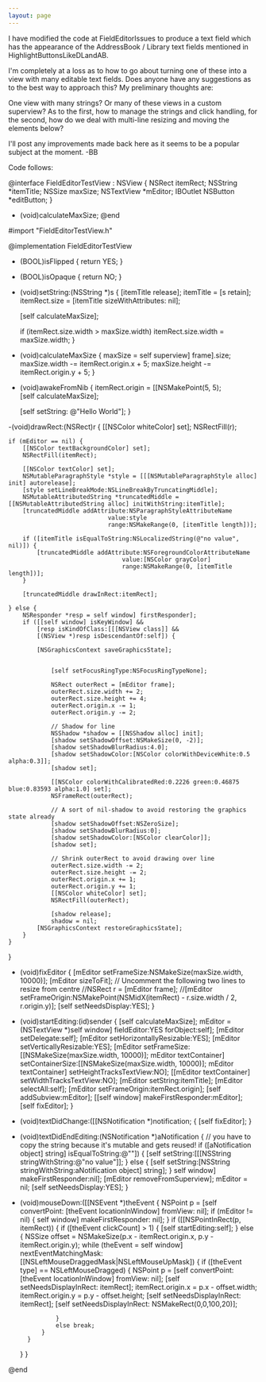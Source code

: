 ```yaml
---
layout: page
---
```


I have modified the code at FieldEditorIssues to produce a text field which has the appearance of the AddressBook / Library text fields mentioned in HighlightButtonsLikeDLandAB.

I'm completely at a loss as to how to go about turning one of these into a view with many editable text fields. Does anyone have any suggestions as to the best way to approach this? My preliminary thoughts are:

One view with many strings? Or many of these views in a custom superview? As to the first, how to manage the strings and click handling, for the second, how do we deal with multi-line resizing and moving the elements below? 

I'll post any improvements made back here as it seems to be a popular subject at the moment. -BB

Code follows:

    
@interface FieldEditorTestView : NSView
{
    NSRect itemRect;
    NSString *itemTitle;
    NSSize maxSize;
    NSTextView *mEditor;
	IBOutlet NSButton *editButton;
}
- (void)calculateMaxSize;
@end


    
#import "FieldEditorTestView.h"

@implementation FieldEditorTestView

- (BOOL)isFlipped
{
    return YES;
}

- (BOOL)isOpaque
{
    return NO;
}

- (void)setString:(NSString *)s
{
    [itemTitle release];
    itemTitle = [s retain];
    itemRect.size = [itemTitle sizeWithAttributes: nil];
	
	[self calculateMaxSize];
	
    if (itemRect.size.width > maxSize.width)
        itemRect.size.width = maxSize.width;
}

- (void)calculateMaxSize 
{
	maxSize = self superview] frame].size;
	maxSize.width -= itemRect.origin.x + 5;
	maxSize.height -= itemRect.origin.y + 5;
}

- (void)awakeFromNib
{ 
	itemRect.origin = [[NSMakePoint(5, 5);   
	[self calculateMaxSize];
	
    [self setString: @"Hello World"];
}

-(void)drawRect:(NSRect)r
{
	[[NSColor whiteColor] set];
    NSRectFill(r);
    
    if (mEditor == nil) {
        [[NSColor textBackgroundColor] set];
        NSRectFill(itemRect);
        
        [[NSColor textColor] set];
        NSMutableParagraphStyle *style = [[[NSMutableParagraphStyle alloc] init] autorelease];
        [style setLineBreakMode:NSLineBreakByTruncatingMiddle];
        NSMutableAttributedString *truncatedMiddle = [[NSMutableAttributedString alloc] initWithString:itemTitle];
        [truncatedMiddle addAttribute:NSParagraphStyleAttributeName 
								value:style 
								range:NSMakeRange(0, [itemTitle length])];
								
		if ([itemTitle isEqualToString:NSLocalizedString(@"no value", nil)]) {
			[truncatedMiddle addAttribute:NSForegroundColorAttributeName
									value:[NSColor grayColor]
									range:NSMakeRange(0, [itemTitle length])];
		}
        
        [truncatedMiddle drawInRect:itemRect];
		
    } else {
        NSResponder *resp = self window] firstResponder];
        if ([[self window] isKeyWindow] &&
            [resp isKindOfClass:[[[NSView class]] &&
            [(NSView *)resp isDescendantOf:self]) {
           
			[NSGraphicsContext saveGraphicsState];
           
			
				[self setFocusRingType:NSFocusRingTypeNone];
				
				NSRect outerRect = [mEditor frame];
				outerRect.size.width += 2;
				outerRect.size.height += 4;
				outerRect.origin.x -= 1;
				outerRect.origin.y -= 2;
				
				// Shadow for line
				NSShadow *shadow = [[NSShadow alloc] init];
				[shadow setShadowOffset:NSMakeSize(0, -2)];
				[shadow setShadowBlurRadius:4.0];
				[shadow setShadowColor:[NSColor colorWithDeviceWhite:0.5 alpha:0.3]];
				[shadow set];
				
				[[NSColor colorWithCalibratedRed:0.2226 green:0.46875 blue:0.83593 alpha:1.0] set];
				NSFrameRect(outerRect);

				// A sort of nil-shadow to avoid restoring the graphics state already
				[shadow setShadowOffset:NSZeroSize];
				[shadow setShadowBlurRadius:0];
				[shadow setShadowColor:[NSColor clearColor]];
				[shadow set];
				
				// Shrink outerRect to avoid drawing over line
				outerRect.size.width -= 2;
				outerRect.size.height -= 2;
				outerRect.origin.x += 1;
				outerRect.origin.y += 1;
				[[NSColor whiteColor] set];
				NSRectFill(outerRect);	
				
				[shadow release];
				shadow = nil;
            [NSGraphicsContext restoreGraphicsState];
        }
    }
}

- (void)fixEditor
{
    [mEditor setFrameSize:NSMakeSize(maxSize.width, 10000)];
    [mEditor sizeToFit];
		// Uncomment the following two lines to resize from centre
		//NSRect r = [mEditor frame];
		//[mEditor setFrameOrigin:NSMakePoint(NSMidX(itemRect) - r.size.width / 2, r.origin.y)];
    [self setNeedsDisplay:YES];
}

- (void)startEditing:(id)sender
{
	[self calculateMaxSize];
    mEditor = (NSTextView *)self window] fieldEditor:YES forObject:self];
    [mEditor setDelegate:self];
    [mEditor setHorizontallyResizable:YES];
    [mEditor setVerticallyResizable:YES];
    [mEditor setFrameSize:[[NSMakeSize(maxSize.width, 10000)];
    mEditor textContainer] setContainerSize:[[NSMakeSize(maxSize.width, 10000)];
    mEditor textContainer] setHeightTracksTextView:NO];
    [[mEditor textContainer] setWidthTracksTextView:NO];
    [mEditor setString:itemTitle];
    [mEditor selectAll:self];
    [mEditor setFrameOrigin:itemRect.origin];
    [self addSubview:mEditor];
    [[self window] makeFirstResponder:mEditor];
    [self fixEditor];
}

- (void)textDidChange:([[NSNotification *)notification;
{
    [self fixEditor];
}

- (void)textDidEndEditing:(NSNotification *)aNotification
{
    // you have to copy the string because it's mutable and gets reused!
	if ([aNotification object] string] isEqualToString:@""]) {
		[self setString:[[[NSString stringWithString:@"no value"]];
	} else {
		[self setString:[NSString stringWithString:aNotification object] string];
	}
    self window] makeFirstResponder:nil];
    [mEditor removeFromSuperview];
    mEditor = nil;
    [self setNeedsDisplay:YES];
}

- (void)mouseDown:([[NSEvent *)theEvent
{
    NSPoint p = [self convertPoint: [theEvent locationInWindow] fromView: nil];
    if (mEditor != nil) {
        self window] makeFirstResponder: nil];
    }
    if ([[NSPointInRect(p, itemRect)) {
        if ([theEvent clickCount] > 1) {
				[self startEditing:self];
        } else {
            NSSize offset = NSMakeSize(p.x - itemRect.origin.x,
                                       p.y - itemRect.origin.y);
            while (theEvent = self window] nextEventMatchingMask:
                [[NSLeftMouseDraggedMask|NSLeftMouseUpMask]) {
                if ([theEvent type] == NSLeftMouseDragged) {
                    NSPoint p = [self convertPoint: [theEvent locationInWindow]
                                          fromView: nil];
                    [self setNeedsDisplayInRect: itemRect];
                    itemRect.origin.x = p.x - offset.width;
                    itemRect.origin.y = p.y - offset.height;
                    [self setNeedsDisplayInRect: itemRect];
                    [self setNeedsDisplayInRect: NSMakeRect(0,0,100,20)];
                    
                }
                else break;
            }
        }
    }
}

@end
